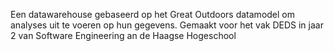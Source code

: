 Een datawarehouse gebaseerd op het Great Outdoors datamodel om analyses uit te voeren op hun gegevens.
Gemaakt voor het vak DEDS in jaar 2 van Software Engineering an de Haagse Hogeschool
